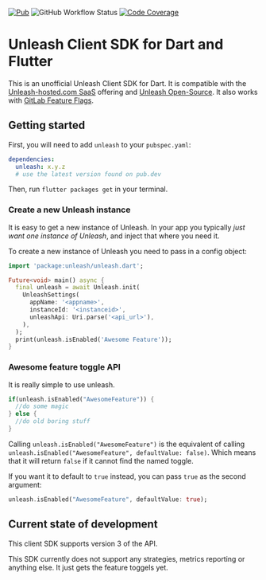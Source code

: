 [![Pub](https://img.shields.io/pub/v/unleash.svg)](https://pub.dartlang.org/packages/unleash)
![GitHub Workflow Status](https://github.com/ueman/unleash/workflows/dart/badge.svg?branch=master)
[![Code Coverage](https://codecov.io/gh/ueman/unleash/branch/master/graph/badge.svg)](https://codecov.io/gh/ueman/unleash)

# Unleash Client SDK for Dart and Flutter
This is an unofficial Unleash Client SDK for Dart. It is compatible with the [Unleash-hosted.com SaaS](https://www.unleash-hosted.com/) offering and [Unleash Open-Source](https://github.com/unleash/unleash).
It also works with [GitLab Feature Flags](https://docs.gitlab.com/ee/user/project/operations/feature_flags.html).

## Getting started
First, you will need to add `unleash` to your `pubspec.yaml`:

```yaml
dependencies:
  unleash: x.y.z 
  # use the latest version found on pub.dev
```

Then, run `flutter packages get` in your terminal.

### Create a new Unleash instance

It is easy to get a new instance of Unleash. In your app you typically *just want one instance of Unleash*, and inject that where you need it. 

To create a new instance of Unleash you need to pass in a config object:
```dart
import 'package:unleash/unleash.dart';

Future<void> main() async {
  final unleash = await Unleash.init(
    UnleashSettings(
      appName: '<appname>',
      instanceId: '<instanceid>',
      unleashApi: Uri.parse('<api_url>'),
    ),
  );
  print(unleash.isEnabled('Awesome Feature'));
}
```

### Awesome feature toggle API

It is really simple to use unleash.

```dart
if(unleash.isEnabled("AwesomeFeature")) {
  //do some magic
} else {
  //do old boring stuff
}
```

Calling `unleash.isEnabled("AwesomeFeature")` is the equivalent of calling `unleash.isEnabled("AwesomeFeature", defaultValue: false)`. 
Which means that it will return `false` if it cannot find the named toggle. 

If you want it to default to `true` instead, you can pass `true` as the second argument:

```dart
unleash.isEnabled("AwesomeFeature", defaultValue: true);
```

## Current state of development
This client SDK supports version 3 of the API.

This SDK currently does not support any strategies, metrics reporting or anything else.
It just gets the feature toggels yet.
